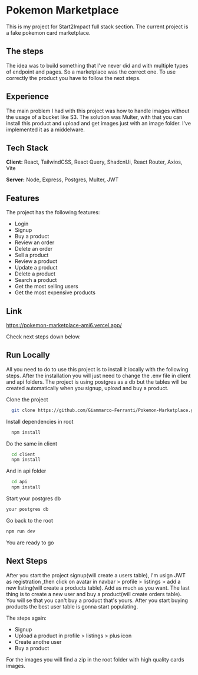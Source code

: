 # Pokemon Marketplace

This is my project for Start2Impact full stack section. The current project is a fake pokemon card marketplace.

## The steps

The idea was to build something that I've never did and with multiple types of endpoint and pages. So a marketplace was the correct one. To use correctly the product you have to follow the next steps.

## Experience

The main problem I had with this project was how to handle images without the usage of a bucket like S3. The solution was Multer, with that you can install this product and upload and get images just with an image folder. I've implemented it as a middelware.

## Tech Stack

**Client:** React, TailwindCSS, React Query, ShadcnUi, React Router, Axios, Vite

**Server:** Node, Express, Postgres, Multer, JWT

## Features

The project has the following features:

- Login
- Signup
- Buy a product
- Review an order
- Delete an order
- Sell a product
- Review a product
- Update a product
- Delete a product
- Search a product
- Get the most selling users
- Get the most expensive products

## Link

https://pokemon-marketplace-ami6.vercel.app/

Check next steps down below.

## Run Locally

All you need to do to use this project is to install it locally with the following steps. After the installation you will just need to change the .env file in client and api folders. The project is using postgres as a db but the tables will be created automatically when you signup, upload and buy a product.

Clone the project

```bash
  git clone https://github.com/Giammarco-Ferranti/Pokemon-Marketplace.git
```

Install dependencies in root

```bash
  npm install
```

Do the same in client

```bash
  cd client
  npm install
```

And in api folder

```bash
  cd api
  npm install
```

Start your postgres db

```bash
your postgres db
```

Go back to the root

```bash
npm run dev
```

You are ready to go

## Next Steps

After you start the project signup(will create a users table), I'm usign JWT as registration ,then click on avatar in navbar > profile > listings > add a new listing(will create a products table). Add as much as you want. The last thing is to create a new user and buy a product(will create orders table). You will se that you can't buy a product that's yours. After you start buying products the best user table is gonna start populating.

The steps again:

- Signup
- Upload a product in profile > listings > plus icon
- Create anothe user
- Buy a product

For the images you will find a zip in the root folder with high quality cards images.
